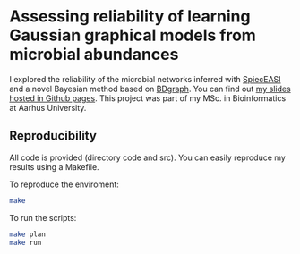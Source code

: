 # Assessing reliability of learning Gaussian graphical models from microbial abundances

I explored the reliability of the microbial networks inferred with [SpiecEASI](https://doi.org/10.1371/journal.pcbi.1004226) and a novel Bayesian method based on [BDgraph](https://cran.r-project.org/web/packages/BDgraph/index.html). You can find out [my slides hosted in Github pages](https://currocam.github.io/microbial-network-inference/). This project was part of my MSc. in Bioinformatics at Aarhus University.

## Reproducibility

All code is provided (directory code and src). You can easily reproduce my results using a Makefile. 

To reproduce the enviroment: 

```bash
make
```

To run the scripts:

```bash
make plan
make run
```
